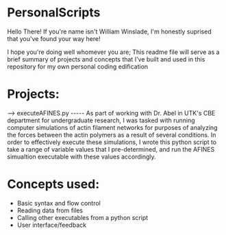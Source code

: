 # PersonalScripts

Hello There! If you're name isn't William Winslade, I'm honestly suprised that you've found your way here!

I hope you're doing well whomever you are; This readme file will serve as a brief summary of projects and concepts that I've built and used in this repository for my own personal coding edification

# Projects:
--> executeAFINES.py
----- As part of working with Dr. Abel in UTK's CBE department for undergraduate research, I was tasked with running computer simulations of actin filament networks for purposes of analyzing the forces between the actin polymers as a result of several conditions. In order to effectively execute these simulations, I wrote this python script to take a range of variable values that I pre-determined, and run the AFINES simualtion executable with these values accordingly.

# Concepts used:
- Basic syntax and flow control
- Reading data from files
- Calling other executables from a python script
- User interface/feedback


